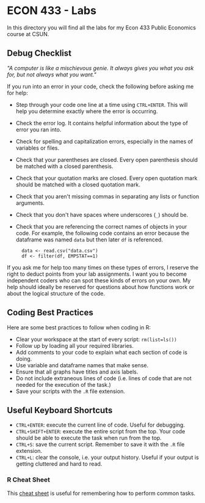 # ECON 433 - Labs

In this directory you will find all the labs for my Econ 433 Public Economics course at CSUN.

## Debug Checklist

*"A computer is like a mischievous genie. It always gives you what you ask for, but not always what you want."*

If you run into an error in your code, check the following before asking me for help:

- Step through your code one line at a time using `CTRL+ENTER`. This will help you determine exactly where the error is occurring.
- Check the error log. It contains helpful information about the type of error you ran into.
- Check for spelling and capitalization errors, especially in the names of variables or files.
- Check that your parentheses are closed. Every open parenthesis should be matched with a closed parenthesis.
- Check that your quotation marks are closed. Every open quotation mark should be matched with a closed quotation mark.
- Check that you aren't missing commas in separating any lists or function arguments.
- Check that you don't have spaces where underscores (`_`) should be.
- Check that you are referencing the correct names of objects in your code. For example, the following code contains an error because the dataframe was named `data` but then later `df` is referenced. 

        data <- read.csv("data.csv")
        df <- filter(df, EMPSTAT==1)
    
If you ask me for help too many times on these types of errors, I reserve the right to deduct points from your lab assignments. I want you to become independent coders who can spot these kinds of errors on your own. My help should ideally be reserved for questions about how functions work or about the logical structure of the code.

## Coding Best Practices

Here are some best practices to follow when coding in R:

- Clear your workspace at the start of every script: `rm(list=ls())`
- Follow up by loading all your required libraries.
- Add comments to your code to explain what each section of code is doing. 
- Use variable and dataframe names that make sense.
- Ensure that all graphs have titles and axis labels.
- Do not include extraneous lines of code (i.e. lines of code that are not needed for the execution of the task.)
- Save your scripts with the `.R` file extension.

## Useful Keyboard Shortcuts

- `CTRL+ENTER`: execute the current line of code. Useful for debugging.
- `CTRL+SHIFT+ENTER`: execute the entire script from the top. Your code should be able to execute the task when run from the top.
- `CTRL+S`: save the current script. Remember to save it with the `.R` file extension.
- `CTRL+L`: clear the console, i.e. your output history. Useful if your output is getting cluttered and hard to read.

### R Cheat Sheet

This [cheat sheet](https://www.rstudio.com/wp-content%2Fuploads%2F2015%2F02%2Fdata-wrangling-cheatsheet.pdf%2F) is useful for remembering how to perform common tasks.







